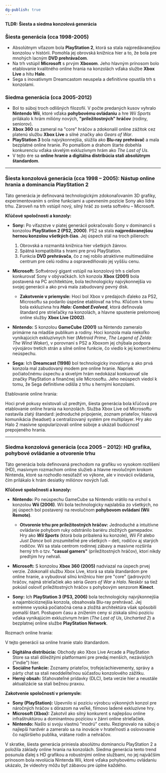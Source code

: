 ```yaml
---
dg-publish: true
---
```

**TLDR: Šiesta a siedma konzolová generácia**
### Šiesta generácia (cca 1998-2005)

- Absolútnym víťazom bola **PlayStation 2**, ktorá sa stala najpredávanejšou konzolou v histórii. Pomohla jej obrovská knižnica hier a to, že bola pre mnohých lacným **DVD prehrávačom**.
- Na trh vstúpil **Microsoft** s prvým **Xboxom**. Jeho hlavným prínosom bolo etablovanie kvalitného online hrania na konzolách vďaka službe **Xbox Live** a hitu **Halo**.
- Sega s inovatívnym Dreamcastom neuspela a definitívne opustila trh s konzolami.

### Siedma generácia (cca 2005-2012)

- Bol to súboj troch odlišných filozofií. V počte predaných kusov vyhralo **Nintendo Wii**, ktoré vďaka **pohybovému ovládaniu** a hre _Wii Sports_ prilákalo k hrám milióny nových, **"príležitostných" hráčov** (rodiny, seniorov).
- **Xbox 360** sa zameral na "core" hráčov a zdokonalil online zážitok cez platenú službu **Xbox Live** a silné značky ako _Gears of War_.
- **PlayStation 3** bola najvýkonnejšia, slúžila ako **Blu-ray prehrávač** a mala bezplatné online hranie. Po pomalšom a drahom štarte dobehla konkurenciu vďaka skvelým exkluzívnym hrám ako _The Last of Us_.
- V tejto ére sa **online hranie a digitálna distribúcia stali absolútnym štandardom**.

---

### **Šiesta konzolová generácia (cca 1998 – 2005): Nástup online hrania a dominancia PlayStation 2**

Táto generácia je definovaná technologickým zdokonaľovaním 3D grafiky, experimentovaním s online funkciami a upevnením pozície Sony ako lídra trhu. Zároveň na trh vstúpil nový, silný hráč zo sveta softvéru – Microsoft.

**Kľúčové spoločnosti a konzoly:**

- **Sony:** Po víťazstve v piatej generácii pokračovalo Sony v dominancii s konzolou **PlayStation 2 (PS2, 2000)**. PS2 sa stala **najpredávanejšou hernou konzolou všetkých čias**. Jej úspech stál na troch pilieroch:
    1. Obrovská a rozmanitá knižnica hier všetkých žánrov.
    2. Spätná kompatibilita s hrami pre prvú PlayStation.
    3. Funkcia **DVD prehrávača**, čo z nej robilo atraktívne multimediálne centrum pre celú rodinu a ospravedlňovalo jej vyššiu cenu.

- **Microsoft:** Softvérový gigant vstúpil na konzolový trh s cieľom konkurovať Sony v obývačkách. Ich konzola **Xbox (2001)** bola postavená na PC architektúre, bola technologicky najvýkonnejšia vo svojej generácii a ako prvá mala zabudovaný pevný disk.    
    - **Zakotvenie v priemysle:** Hoci bol Xbox v predajoch ďaleko za PS2, Microsoftu sa podarilo úspešne etablovať na trhu. Kľúčom k tomu bola exkluzívna hra _**Halo: Combat Evolved**_, ktorá definovala štandard pre strieľačky na konzolách, a hlavne spustenie prelomovej online služby **Xbox Live (2002)**.
    
- **Nintendo:** S konzolou **GameCube (2001)** sa Nintendo zameralo primárne na mladšie publikum a rodiny. Hoci konzola mala niekoľko vynikajúcich exkluzívnych hier (_Metroid Prime_, _The Legend of Zelda: The Wind Waker_), v porovnaní s PS2 a Xboxom jej chýbala podpora vývojárov tretích strán a silné online funkcie, čo viedlo k jej komerčnému neúspechu.
    
- **Sega:** Ich **Dreamcast (1998)** bol technologicky inovatívny a ako prvá konzola mal zabudovaný modem pre online hranie. Napriek počiatočnému úspechu a skvelým hrám nedokázal konkurovať sile značky PlayStation a finančnej sile Microsoftu. Jeho neúspech viedol k tomu, že Sega definitívne odišla z trhu s hernými konzolami.
    

Etablovanie online hrania:

Hoci prvé pokusy existovali už predtým, šiesta generácia bola kľúčová pre etablovanie online hrania na konzolách. Služba Xbox Live od Microsoftu nastavila zlatý štandard: jednoduché pripojenie, zoznam priateľov, hlasová komunikácia (headset) a centralizovaný systém pre multiplayer. Hry ako Halo 2 masívne spopularizovali online súboje a ukázali budúcnosť prepojeného hrania.

---

### **Siedma konzolová generácia (cca 2005 – 2012): HD grafika, pohybové ovládanie a otvorenie trhu**

Táto generácia bola definovaná prechodom na grafiku vo vysokom rozlíšení (HD), masívnym rozmachom online služieb a hlavne revolučným krokom Nintenda, ktoré sa rozhodlo nesúťažiť vo výkone, ale v inovácii ovládania, čím prilákalo k hrám desiatky miliónov nových ľudí.

**Kľúčové spoločnosti a konzoly:**

- **Nintendo:** Po neúspechu GameCube sa Nintendo vrátilo na vrchol s konzolou **Wii (2006)**. Wii bola technologicky najslabšia zo všetkých, no jej úspech bol postavený na revolučnom **pohybovom ovládaní (Wii Remote)**.
    
    - **Otvorenie trhu pre príležitostných hráčov:** Jednoduché a intuitívne ovládanie pohybom ruky odstránilo bariéru zložitých gamepadov. Hry ako _**Wii Sports**_ (ktorá bola pribalená ku konzole), _Wii Fit_ alebo _Just Dance_ boli zrozumiteľné pre všetkých – deti, rodičov aj starých rodičov. Wii sa stala centrom rodinnej zábavy a masívne rozšírila herný trh o tzv. **"casual gamers"** (príležitostných hráčov), ktorí nikdy predtým hry nehrali.
- **Microsoft:** S konzolou **Xbox 360 (2005)** nadviazal na úspech prvej verzie. Zdokonalil službu Xbox Live, ktorá sa stala štandardom pre online hranie, a vybudoval silnú knižnicu hier pre "core" (jadrových) hráčov, najmä strieľačiek ako séria _Gears of War_ a _Halo_. Neskôr sa tiež pokúsil osloviť príležitostných hráčov s pohybovým senzorom **Kinect**.
    
- **Sony:** Ich **PlayStation 3 (PS3, 2006)** bola technologicky najvýkonnejšia a najambicióznejšia konzola, obsahovala Blu-ray prehrávač. Jej extrémne vysoká počiatočná cena a zložitá architektúra však spôsobili pomalší štart. Postupom času a znížením ceny si získala silnú pozíciu vďaka vynikajúcim exkluzívnym hrám (_The Last of Us_, _Uncharted 2_) a bezplatnej online službe **PlayStation Network**.
    

Rozmach online hrania:

V tejto generácii sa online hranie stalo štandardom.

- **Digitálna distribúcia:** Obchody ako Xbox Live Arcade a PlayStation Store sa stali dôležitými platformami pre predaj menších, nezávislých ("indie") hier.
- **Sociálne funkcie:** Zoznamy priateľov, trofeje/achievementy, správy a párty chat sa stali neoddeliteľnou súčasťou konzolového zážitku.
- **Herný obsah:** Sťahovateľné prídavky (DLC), beta verzie hier a neustále aktualizácie sa stali bežnou praxou.

**Zakotvenie spoločností v priemysle:**

- **Sony (PlayStation):** Upevnilo si pozíciu výrobcu výkonných konzol pre náročných hráčov s dôrazom na veľké, filmovo ladené exkluzívne hry.
- **Microsoft (Xbox):** Zakotvil ako silný konkurent s najlepšou online infraštruktúrou a dominantnou pozíciou v žánri online strieľačiek.
- **Nintendo:** Našlo si svoju vlastnú "modrú" cestu. Rezignovalo na súboj o najlepší hardvér a zameralo sa na inovácie v hrateľnosti a oslovovanie čo najširšieho publika, vrátane rodín a nehráčov.

V skratke, šiesta generácia priniesla absolútnu dominanciu PlayStation 2 a položila základy online hrania na konzolách. Siedma generácia tento trend posunula ďalej s HD grafikou a robustnými online službami, no jej najväčším prínosom bola revolúcia Nintenda Wii, ktoré vďaka pohybovému ovládaniu ukázalo, že videohry môžu byť zábavou pre úplne každého.